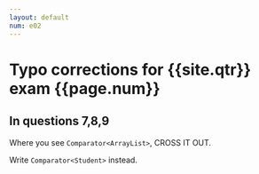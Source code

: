 ```yaml
---
layout: default
num: e02
---
```


# Typo corrections for {{site.qtr}} exam {{page.num}}

## In questions 7,8,9

Where you see `Comparator<ArrayList>`, CROSS IT OUT.

Write `Comparator<Student>` instead.
